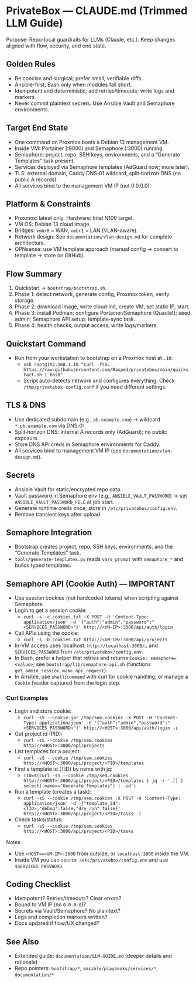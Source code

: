 # PrivateBox — CLAUDE.md (Trimmed LLM Guide)

Purpose: Repo-local guardrails for LLMs (Claude, etc.). Keep changes aligned with flow, security, and end state.

## Golden Rules
- Be concise and surgical; prefer small, verifiable diffs.
- Ansible-first; Bash only when modules fall short.
- Idempotent and deterministic; add retries/timeouts; write logs and markers.
- Never commit plaintext secrets. Use Ansible Vault and Semaphore environments.

## Target End State
- One command on Proxmox boots a Debian 13 management VM.
- Inside VM: Portainer (:9000) and Semaphore (:3000) running.
- Semaphore: project, repo, SSH keys, environments, and a “Generate Templates” task present.
- Services deployed via Semaphore templates (AdGuard now; more later).
- TLS: external domain, Caddy DNS‑01 wildcard, split‑horizon DNS (no public A records).
- All services bind to the management VM IP (not 0.0.0.0).

## Platform & Constraints
- Proxmox: latest only. Hardware: Intel N100 target.
- VM OS: Debian 13 cloud image.
- Bridges: `vmbr0` = WAN, `vmbr1` = LAN (VLAN-aware).
- Network design: See `documentation/vlan-design.md` for complete architecture.
- OPNsense: use VM template approach (manual config → convert to template → store on GitHub).

## Flow Summary
1. Quickstart → `bootstrap/bootstrap.sh`.
2. Phase 1: detect network, generate config, Proxmox token, verify storage.
3. Phase 2: download image, write cloud‑init, create VM, set static IP, start.
4. Phase 3: install Podman; configure Portainer/Semaphore (Quadlet); seed admin; Semaphore API setup; template‑sync task.
5. Phase 4: health checks; output access; write logs/markers.

## Quickstart Command
- Run from your workstation to bootstrap on a Proxmox host at `.10`:
  - `ssh root@192.168.1.10 "curl -fsSL https://raw.githubusercontent.com/Rasped/privatebox/main/quickstart.sh | bash"`
  - Script auto-detects network and configures everything. Check `/tmp/privatebox-config.conf` if you need different settings.

## TLS & DNS
- Use dedicated subdomain (e.g., `pb.example.com`) → wildcard `*.pb.example.com` via DNS‑01.
- Split‑horizon DNS: internal A records only (AdGuard); no public exposure.
- Store DNS API creds in Semaphore environments for Caddy.
- All services bind to management VM IP (see `documentation/vlan-design.md`).

## Secrets
- Ansible Vault for static/encrypted repo data.
- Vault password in Semaphore env (e.g., `ANSIBLE_VAULT_PASSWORD`) → set `ANSIBLE_VAULT_PASSWORD_FILE` at job start.
- Generate runtime creds once; store in `/etc/privatebox/config.env`.
- Remove transient keys after upload.

## Semaphore Integration
- Bootstrap creates project, repo, SSH keys, environments, and the “Generate Templates” task.
- `tools/generate-templates.py` reads `vars_prompt` with `semaphore_*` and builds typed templates.

## Semaphore API (Cookie Auth) — IMPORTANT
- Use session cookies (not hardcoded tokens) when scripting against Semaphore.
- Login to get a session cookie:
  - `curl -s -c cookies.txt -X POST -H 'Content-Type: application/json' -d '{"auth":"admin","password":"<SERVICES_PASSWORD>"}' http://<VM-IP>:3000/api/auth/login`
- Call APIs using the cookie:
  - `curl -s -b cookies.txt http://<VM-IP>:3000/api/projects`
- In-VM access uses localhost: `http://localhost:3000/…` and `SERVICES_PASSWORD` from `/etc/privatebox/config.env`.
- In Bash, prefer a helper that retries and returns `Cookie: semaphore=<value>`; see `bootstrap/lib/semaphore-api.sh` (functions `get_admin_session`, `make_api_request`).
- In Ansible, use `shell`/`command` with curl for cookie handling, or manage a `Cookie` header captured from the login step.

### Curl Examples
- Login and store cookie:
  - `curl -sS --cookie-jar /tmp/sem.cookies -X POST -H 'Content-Type: application/json' -d '{"auth":"admin","password":"<SERVICES_PASSWORD>"}' http://<HOST>:3000/api/auth/login -i`
- Get project id (PID):
  - `curl -sS --cookie /tmp/sem.cookies http://<HOST>:3000/api/projects`
- List templates for a project:
  - `curl -sS --cookie /tmp/sem.cookies http://<HOST>:3000/api/project/<PID>/templates`
- Find a template id (TID) by name with jq:
  - `TID=$(curl -sS --cookie /tmp/sem.cookies http://<HOST>:3000/api/project/<PID>/templates | jq -r '.[] | select(.name=="Generate Templates") | .id')`
- Run a template (creates a task):
  - `curl -sS --cookie /tmp/sem.cookies -X POST -H 'Content-Type: application/json' -d '{"template_id":<TID>,"debug":false,"dry_run":false}' http://<HOST>:3000/api/project/<PID>/tasks -i`
- Check tasks/status:
  - `curl -sS --cookie /tmp/sem.cookies http://<HOST>:3000/api/project/<PID>/tasks`

Notes
- Use `<HOST>=<VM-IP>:3000` from outside, or `localhost:3000` inside the VM.
- Inside VM you can `source /etc/privatebox/config.env` and use `$SERVICES_PASSWORD`.

## Coding Checklist
- Idempotent? Retries/timeouts? Clear errors?
- Bound to VM IP (no `0.0.0.0`)?
- Secrets via Vault/Semaphore? No plaintext?
- Logs and completion markers written?
- Docs updated if flow/UX changed?

## See Also
- Extended guide: `documentation/LLM-GUIDE.md` (deeper details and rationale)
- Repo pointers: `bootstrap/*`, `ansible/playbooks/services/*`, `documentation/*`
